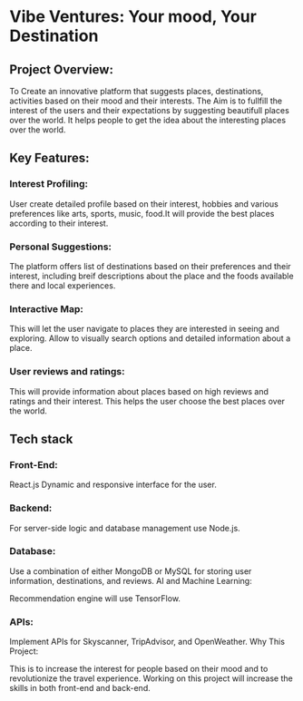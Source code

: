# Vibe Ventures: Your mood, Your Destination

## Project Overview:

To Create an innovative platform that suggests places, destinations, activities based on their mood and their interests. The Aim is to fullfill the interest of the users and their expectations by suggesting beautifull places over the world. It helps people to get the idea about the interesting places over the world.

## Key Features:

### Interest Profiling:

User create detailed profile based on their interest, hobbies and various preferences like arts, sports, music, food.It will provide the best places according to their interest.

### Personal Suggestions:

The platform offers list of destinations based on their preferences and their interest, including breif descriptions about the place and the foods available there and local experiences.

### Interactive Map:

This will let the user navigate to places they are interested in seeing and exploring. Allow to visually search options and detailed information about a place.

### User reviews and ratings:

This will provide information about places based on high reviews and ratings and their interest. This helps the user choose the best places over the world.

## Tech stack

### Front-End:

React.js Dynamic and responsive interface for the user.
### Backend:

For server-side logic and database management use Node.js.
### Database:

Use a combination of either MongoDB or MySQL for storing user information, destinations, and reviews.
AI and Machine Learning:

Recommendation engine will use TensorFlow.
### APIs:

Implement APIs for Skyscanner, TripAdvisor, and OpenWeather.
Why This Project:

This is to increase the interest for people based on their mood and to revolutionize the travel experience. Working on this project will increase the skills in both front-end and back-end.
